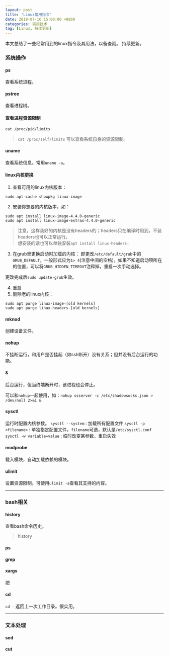 ```yaml
---
layout: post
title: "Linux常用指令"
date: 2018-07-16 15:00:00 +0800 
categories: 实用技术
tag: [Linux, 持续更新]
---
```


本文总结了一些经常用到的linux指令及其用法，以备查阅。
持续更新。 

<!-- more -->

### 系统操作
#### ps
查看系统进程。

#### pstree
查看进程树。

#### 查看进程资源限制
`cat /proc/pid/limits`
> `cat /proc/self/limits` 可以查看系统自身的资源限制。

#### uname
查看系统信息。常用`uname -a`。

#### linux内核更换
1. 查看可用的linux内核版本：
```
sudo apt-cache showpkg linux-image
```

2. 安装你想要的内核版本，如：
```
sudo apt install linux-image-4.4.0-generic
sudo apt install linux-image-extras-4.4.0-generic
```
> 注意，这样装好的内核是没有headers的；headers只在编译时用到，不装headers也可以正常运行。<br/>想安装的话也可以单独安装`apt install linux-headers-`

3. 在grub里更换启动时加载的内核：
即更改`/etc/default/grub`中的`GRUB_DEFAULT`，一般形式应为`1> 4`(注意中间的空格)。如果不知道启动项所在的位置，可以将`GRUB_HIDDEN_TIMEOUT`注释掉，重启一次手动选择。

更改完成后`sudo update-grub`生效。

4. 重启
5. 删除老的linux内核：
```
sudo apt purge linux-image-[old kernels]
sudo apt purge linux-headers-[old kernels]
```

#### mknod
创建设备文件。


#### nohup
不挂断运行，和用户是否挂起（如ssh断开）没有关系；但并没有后台运行的功能。

#### &
后台运行，但当终端断开时，该进程也会停止。

可以和`nohup`一起使用，如：`nohup ssserver -c /etc/shadowsocks.json > /dev/null 2>&1 &`


#### sysctl
运行时配置内核参数。
`sysctl --system` : 加载所有配置文件
`sysctl -p <filename>` : 单独指定配置文件，`filename`可选，默认是`/etc/sysctl.conf`
`sysctl -w variable=value` : 临时改变某参数，重启失效

#### modprobe
载入模块，自动加载依赖的模块。

#### ulimit
设置资源限制。可使用`ulimit -a`查看其支持的内容。

------------------------------------------------------------------
### bash相关
#### history
查看bash命令历史。
> history 

#### ps


#### grep


#### xargs
把

#### cd
`cd -` 返回上一次工作目录。很实用。


------------------------------------------------------------------
### 文本处理
#### sed


#### cut